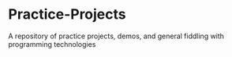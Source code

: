 # Practice-Projects
A repository of practice projects, demos, and general fiddling with programming technologies
